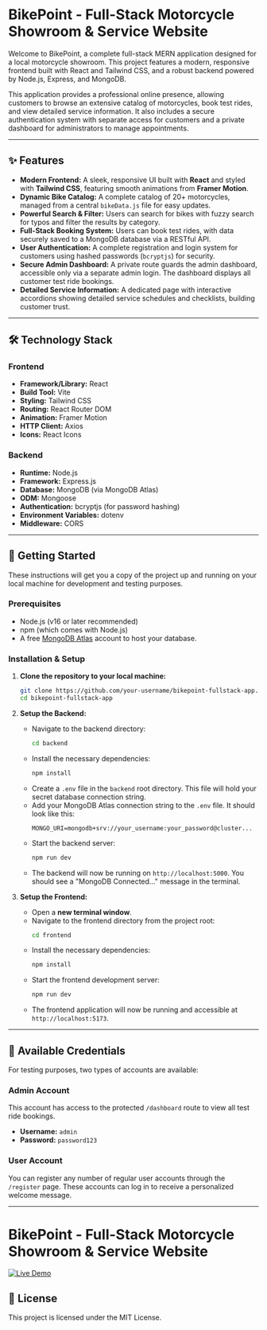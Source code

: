 # BikePoint - Full-Stack Motorcycle Showroom & Service Website


Welcome to BikePoint, a complete full-stack MERN application designed for a local motorcycle showroom. This project features a modern, responsive frontend built with React and Tailwind CSS, and a robust backend powered by Node.js, Express, and MongoDB.

This application provides a professional online presence, allowing customers to browse an extensive catalog of motorcycles, book test rides, and view detailed service information. It also includes a secure authentication system with separate access for customers and a private dashboard for administrators to manage appointments.

---

## ✨ Features

*   **Modern Frontend:** A sleek, responsive UI built with **React** and styled with **Tailwind CSS**, featuring smooth animations from **Framer Motion**.
*   **Dynamic Bike Catalog:** A complete catalog of 20+ motorcycles, managed from a central `bikeData.js` file for easy updates.
*   **Powerful Search & Filter:** Users can search for bikes with fuzzy search for typos and filter the results by category.
*   **Full-Stack Booking System:** Users can book test rides, with data securely saved to a MongoDB database via a RESTful API.
*   **User Authentication:** A complete registration and login system for customers using hashed passwords (`bcryptjs`) for security.
*   **Secure Admin Dashboard:** A private route guards the admin dashboard, accessible only via a separate admin login. The dashboard displays all customer test ride bookings.
*   **Detailed Service Information:** A dedicated page with interactive accordions showing detailed service schedules and checklists, building customer trust.

---

## 🛠️ Technology Stack

### **Frontend**
*   **Framework/Library:** React 
*   **Build Tool:** Vite
*   **Styling:** Tailwind CSS
*   **Routing:** React Router DOM
*   **Animation:** Framer Motion
*   **HTTP Client:** Axios
*   **Icons:** React Icons

### **Backend**
*   **Runtime:** Node.js
*   **Framework:** Express.js
*   **Database:** MongoDB (via MongoDB Atlas)
*   **ODM:** Mongoose
*   **Authentication:** bcryptjs (for password hashing)
*   **Environment Variables:** dotenv
*   **Middleware:** CORS

---

## 🚀 Getting Started

These instructions will get you a copy of the project up and running on your local machine for development and testing purposes.

### **Prerequisites**

*   Node.js (v16 or later recommended)
*   npm (which comes with Node.js)
*   A free [MongoDB Atlas](https://www.mongodb.com/cloud/atlas) account to host your database.

### **Installation & Setup**

1.  **Clone the repository to your local machine:**
    ```bash
    git clone https://github.com/your-username/bikepoint-fullstack-app.git
    cd bikepoint-fullstack-app
    ```

2.  **Setup the Backend:**
    *   Navigate to the backend directory:
        ```bash
        cd backend
        ```
    *   Install the necessary dependencies:
        ```bash
        npm install
        ```
    *   Create a `.env` file in the `backend` root directory. This file will hold your secret database connection string.
    *   Add your MongoDB Atlas connection string to the `.env` file. It should look like this:
        ```
        MONGO_URI=mongodb+srv://your_username:your_password@cluster...
        ```
    *   Start the backend server:
        ```bash
        npm run dev
        ```
    *   The backend will now be running on `http://localhost:5000`. You should see a "MongoDB Connected..." message in the terminal.

3.  **Setup the Frontend:**
    *   Open a **new terminal window**.
    *   Navigate to the frontend directory from the project root:
        ```bash
        cd frontend
        ```
    *   Install the necessary dependencies:
        ```bash
        npm install
        ```
    *   Start the frontend development server:
        ```bash
        npm run dev
        ```
    *   The frontend application will now be running and accessible at `http://localhost:5173`.

---

## 🔑 Available Credentials

For testing purposes, two types of accounts are available:

### **Admin Account**
This account has access to the protected `/dashboard` route to view all test ride bookings.
*   **Username:** `admin`
*   **Password:** `password123`

### **User Account**
You can register any number of regular user accounts through the `/register` page. These accounts can log in to receive a personalized welcome message.

---

# BikePoint - Full-Stack Motorcycle Showroom & Service Website

[![Live Demo](https://img.shields.io/badge/Live-Demo-brightgreen?style=for-the-badge&logo=netlify)](http://stupendous-smakager-127e92.netlify.app)


## 📜 License

This project is licensed under the MIT License.
